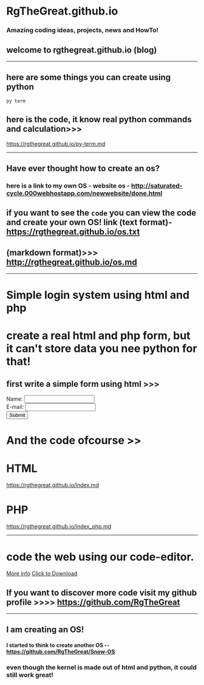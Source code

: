 



# RgTheGreat.github.io

### Amazing coding ideas, projects, news and HowTo!

## welcome to rgthegreat.github.io (blog)

********************************************************
## here are some things you can create using python

 ``py term``
 
 ## here is the code, it  know real python commands and calculation>>>


https://rgthegreat.github.io/py-term.md


******************************************************




## Have ever thought how to create an os?

### here is a link to my own OS - website os - http://saturated-cycle.000webhostapp.com/newwebsite/done.html

## if you want to see the ``code`` you can view the code and create your own OS! link (text format)- https://rgthegreat.github.io/os.txt
## (markdown format)>>> http://rgthegreat.github.io/os.md

**********************************************************************************************************


# Simple login system using html and php

#  create a real html and php form, but it can't store data you nee python for that!

## first write a simple form using html >>>



 <form action="index.php" method="post">
Name: <input type="text" name="name"><br>
E-mail: <input type="text" name="email"><br>
<input type="submit">
</form>



# And the code ofcourse >>


# HTML
https://rgthegreat.github.io/index.md


# PHP
https://rgthegreat.github.io/index_php.md


**************************************************************************


# code the web using our code-editor.
<a href="https://rgthegreat.github.io/more.md">More info</a> <a href="https://rgthegreat.github.io/code.html" download>Click to Download</a>






## If you want to discover more code visit my github profile >>>> https://github.com/RgTheGreat












*****************************************************************************************************


## I am creating an OS!

#### I started to think to create another OS -- https://github.com/RgTheGreat/Snow-OS

### even though the kernel is made out of html and python, it could still work great!
